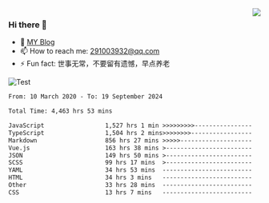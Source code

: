 <img align='right' src='https://github-readme-stats.vercel.app/api?username=niaogege&show_icons=true&theme=radical'/>

### Hi there 👋

- 🌱 [MY Blog](https://bythewayer.com/)
- 📫 How to reach me: 291003932@qq.com
- ⚡ Fun fact:  世事无常，不要留有遗憾，早点养老

![Test](https://github-readme-stats.vercel.app/api/top-langs/?username=niaogege&layout=compact)

<!--START_SECTION:waka-->

```txt
From: 10 March 2020 - To: 19 September 2024

Total Time: 4,463 hrs 53 mins

JavaScript                 1,527 hrs 1 min >>>>>>>>>----------------   34.21 %
TypeScript                 1,504 hrs 2 mins>>>>>>>>-----------------   33.69 %
Markdown                   856 hrs 27 mins >>>>>--------------------   19.19 %
Vue.js                     163 hrs 38 mins >------------------------   03.67 %
JSON                       149 hrs 50 mins >------------------------   03.36 %
SCSS                       99 hrs 17 mins  >------------------------   02.22 %
YAML                       34 hrs 53 mins  -------------------------   00.78 %
HTML                       34 hrs 3 mins   -------------------------   00.76 %
Other                      33 hrs 28 mins  -------------------------   00.75 %
CSS                        13 hrs 7 mins   -------------------------   00.29 %
```

<!--END_SECTION:waka-->
